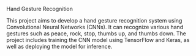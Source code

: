 Hand Gesture Recognition

This project aims to develop a hand gesture recognition system using Convolutional Neural Networks (CNNs). It can recognize various hand gestures such as peace, rock, stop, thumbs up, and thumbs down. The project includes training the CNN model using TensorFlow and Keras, as well as deploying the model for inference.

